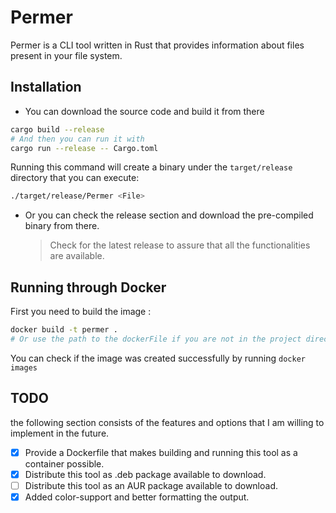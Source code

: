 # Permer

Permer is a CLI tool written in Rust that provides information about files present in your file system.

## Installation

- You can download the source code and build it from there

```bash
cargo build --release
# And then you can run it with
cargo run --release -- Cargo.toml
```

Running this command will create a binary under the `target/release` directory that you can execute:

```bash
./target/release/Permer <File>
```

- Or you can check the release section and download the pre-compiled binary from there.
  > Check for the latest release to assure that all the functionalities are available.

## Running through Docker

First you need to build the image :

```bash
docker build -t permer .
# Or use the path to the dockerFile if you are not in the project directory.
```

You can check if the image was created successfully by running `docker images`

## TODO

the following section consists of the features and options that I am willing to implement in the future.

- [x] Provide a Dockerfile that makes building and running this tool as a container possible.
- [x] Distribute this tool as .deb package available to download.
- [ ] Distribute this tool as an AUR package available to download.
- [x] Added color-support and better formatting the output.
